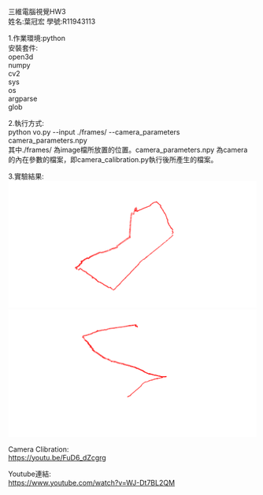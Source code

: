 三維電腦視覺HW3<br />
姓名:葉冠宏   學號:R11943113<br />

1.作業環境:python<br />
安裝套件:<br />
open3d<br />
numpy<br />
cv2<br />
sys <br />
os<br />
argparse<br />
glob<br />

2.執行方式:<br />
python vo.py --input ./frames/ --camera_parameters camera_parameters.npy<br />
其中./frames/ 為image檔所放置的位置。camera_parameters.npy 為camera 的內在參數的檔案，即camera_calibration.py執行後所產生的檔案。<br />

3.實驗結果:
![alt text](screenshot1.png)
![alt text](screenshot2.png)

Camera Clibration:<br />
https://youtu.be/FuD6_dZcgrg

Youtube連結:<br />
https://www.youtube.com/watch?v=WJ-Dt7BL2QM
